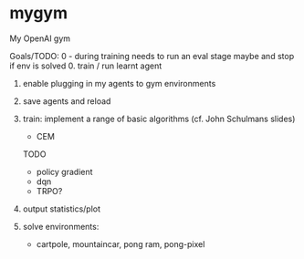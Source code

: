 # mygym
My OpenAI gym


Goals/TODO:
    0 - during training needs to run an eval stage maybe and stop if env is solved
  0. train / run learnt agent 
  1. enable plugging in my agents to gym environments
  2. save agents and reload
  3. train:
       implement a range of basic algorithms (cf. John Schulmans slides)
        - CEM


        TODO 
        - policy gradient
        - dqn
        - TRPO?
        
  4. output statistics/plot
  5. solve environments:
        - cartpole, mountaincar, pong ram, pong-pixel 
